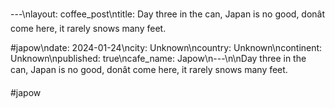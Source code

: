 ---\nlayout: coffee_post\ntitle: Day three in the can, Japan is no good, donât come here, it rarely snows many feet.

#japow\ndate: 2024-01-24\ncity: Unknown\ncountry: Unknown\ncontinent: Unknown\npublished: true\ncafe_name: Japow\n---\n\nDay three in the can, Japan is no good, donât come here, it rarely snows many feet.

#japow